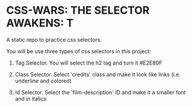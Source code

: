 # CSS-WARS: THE SELECTOR AWAKENS: T
A static repo to practice css selectors.

You will be use three types of css selectors in this project:

1. Tag Selector. You will select the h2 tag and turn it #E2E80F

2. Class Selector. Select 'credits' class and make it look like links 
    (i.e. underline and colored)

3. Id Selector. Select the 'film-description' ID and make it a smaller 
    font and in italics